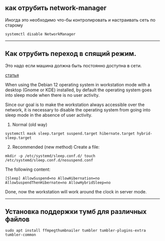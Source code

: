 ## как отрубить network-manager

Иногда это необходимо что-бы контролировать и настраивать сеть по старому

``
systemctl disable NetworkManager
``

---

## Как отрубить переход в спящий режим.

Это надо если машина должна быть постоянно доступна в сети.

[статья](https://synay.net/en/support/kb/disabling-automatic-workstation-sleep-debian-12)


When using the Debian 12 operating system in workstation mode with a desktop (Gnome or KDE) installed,
by default the operating system goes into sleep mode when there is no user activity.

Since our goal is to make the workstation always accessible over the network,
it is necessary to disable the operating system from going into sleep mode in the absence of user activity.

1. Normal (old way)

``
systemctl mask sleep.target suspend.target hibernate.target hybrid-sleep.target
``


2. Recommended (new method)
Create a file:

``
mkdir -p /etc/systemd/sleep.conf.d/
touch /etc/systemd/sleep.conf.d/nosuspend.conf
``

The following content:

``
[Sleep]
AllowSuspend=no
AllowHibernation=no
AllowSuspendThenHibernate=no
AllowHybridSleep=no
``

Done, now the workstation will work around the clock in server mode.

---

## Установка поддержки тумб для различных файлов

``
sudo apt install ffmpegthumbnailer tumbler tumbler-plugins-extra tumbler-common
``
